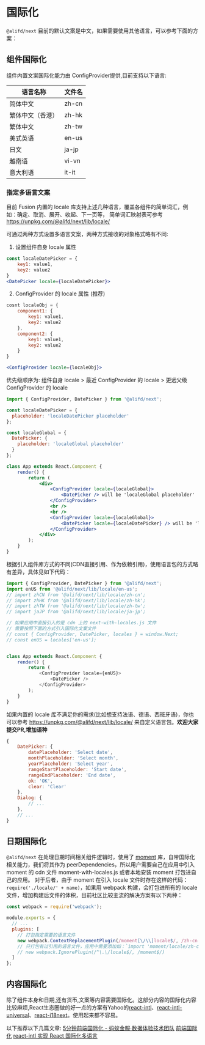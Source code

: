 # 国际化

`@alifd/next` 目前的默认文案是中文，如果需要使用其他语言，可以参考下面的方案：
## 组件国际化
组件内置文案国际化能力由 ConfigProvider提供,目前支持以下语言:

| 语言名称  | 文件名 |
| --------  | -------- |
| 简体中文     | zh-cn     |
| 繁体中文（香港）     | zh-hk     |
| 繁体中文     | zh-tw     |
| 美式英语     | en-us    |
| 日文     | ja-jp     |
| 越南语     | vi-vn     |
| 意大利语     | it-it     |

### 指定多语言文案

目前 Fusion 内置的 locale 库支持上述几种语言，覆盖各组件的简单词汇，例如：确定、取消、展开、收起、下一页等， 简单词汇映射表可参考 https://unpkg.com/@alifd/next/lib/locale/

可通过两种方式设置多语言文案，两种方式接收的对象格式略有不同:
1. 设置组件自身 locale 属性
```jsx
const localeDatePicker = {
    key1: value1,
    key2: value2
}
<DatePicker locale={localeDatePicker}>

```
2. ConfigProvider 的 locale 属性 (推荐)
```jsx
cosnt localeObj = {
    component1: {
        key1: value1,
        key2: value2
    },
    component2: {
        key1: value1,
        key2: value2
    }
}

<ConfigProvider locale={localeObj}>

```

优先级顺序为: 组件自身 locale > 最近 ConfigProvider 的 locale > 更远父级 ConfigProvider 的 locale

```jsx
import { ConfigProvider, DatePicker } from '@alifd/next';

const localeDatePicker = {
  placeholder: 'localeDatePicker placeholder'
};

const localeGlobal = {
  DatePicker: {
    placeholder: 'localeGlobal placeholder'
  }
};

class App extends React.Component {
    render() {
        return (
            <div>
                <ConfigProvider locale={localeGlobal}>
                    <DatePicker /> will be 'localeGlobal placeholder'
                </ConfigProvider>
                <br />
                <br />
                <ConfigProvider locale={localeGlobal}>
                    <DatePicker locale={localeDatePicker} /> will be 'localeDatePicker placeholder'
                </ConfigProvider>
            </div>
        );
    }
}
```


根据引入组件库方式的不同(CDN直接引用、作为依赖引用)，使用语言包的方式略有差异，具体见如下代码：


```js
import { ConfigProvider, DatePicker } from '@alifd/next';
import enUS from '@alifd/next/lib/locale/en-us';
// import zhCN from '@alifd/next/lib/locale/zh-cn';
// import zhHK from '@alifd/next/lib/locale/zh-hk';
// import zhTW from '@alifd/next/lib/locale/zh-tw';
// import jaJP from '@alifd/next/lib/locale/ja-jp';

// 如果应用中直接引入的是 cdn 上的 next-with-locales.js 文件
// 需要按照下面的方式引入国际化文案文件
// const { ConfigProvider, DatePicker, locales } = window.Next;
// const enUS = locales['en-us'];


class App extends React.Component {
    render() {
        return (
            <ConfigProvider locale={enUS}>
                <DatePicker />
            </ConfigProvider>
        );
    }
}
```

如果内置的 locale 库不满足你的需求(比如想支持法语、德语、西班牙语)，你也可以参考 https://unpkg.com/@alifd/next/lib/locale/ 来自定义语言包。**欢迎大家提交PR,增加语种**

```js
{
    DatePicker: {
        datePlaceholder: 'Select date',
        monthPlaceholder: 'Select month',
        yearPlaceholder: 'Select year',
        rangeStartPlaceholder: 'Start date',
        rangeEndPlaceholder: 'End date',
        ok: 'OK',
        clear: 'Clear'
    },
    Dialog: {
        // ...
    },
    // ...
}
```


## 日期国际化

`@alifd/next` 在处理日期时间相关组件逻辑时，使用了 [moment](https://github.com/moment/moment) 库，自带国际化相关能力，我们将其作为 peerDependencies，所以用户需要自己在应用中引入 moment 的 cdn 文件 moment-with-locales.js 或者本地安装 moment 打包进自己的应用。
对于后者，由于 moment 在引入 locale 文件时存在这样的代码：`require('./locale/' + name)`，如果用 webpack 构建，会打包进所有的 locale 文件，增加构建后文件的体积，目前社区比较主流的解决方案有以下两种：

``` js
const webpack = require('webpack');

module.exports = {
  // ...
  plugins: [
    // 打包指定需要的语言文件
    new webpack.ContextReplacementPlugin(/moment[\/\\]locale$/, /zh-cn|ja/)
    // 只打包有过引用的语言文件，应用中需要添加如：`import 'moment/locale/zh-cn';`
    // new webpack.IgnorePlugin(/^\.\/locale$/, /moment$/)
  ]
};
```

## 内容国际化
除了组件本身和日期,还有货币,文案等内容需要国际化。这部分内容的国际化内容比较麻烦,React生态圈做的好一点的方案有Yahoo的[react-intl](https://github.com/yahoo/react-intl)、[react-intl-universal](https://github.com/alibaba/react-intl-universal)、[react-i18next](https://github.com/i18next/react-i18next)。使用起来都不容易。

以下推荐以下几篇文章:
[5分钟前端国际化 - 蚂蚁金服·数据体验技术团队](https://juejin.im/post/59eed7df518825469c747c14)
[前端国际化](https://github.com/sundway/blog/issues/9)
[react-intl 实现 React 国际化多语言](https://juejin.im/post/59f96d7ef265da430f316997)
